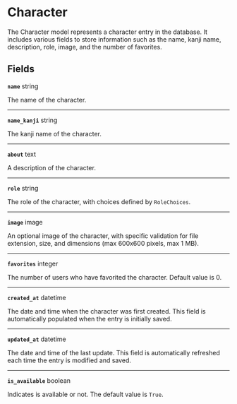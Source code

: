 # Character <Badge type="danger" text="model" />

The Character model represents a character entry in the database. It includes various fields to store information such as the name, kanji name, description, role, image, and the number of favorites.

## Fields

**`name`** string

The name of the character.

---

**`name_kanji`** string

The kanji name of the character.

---

**`about`** text

A description of the character.

---

**`role`** string

The role of the character, with choices defined by `RoleChoices`.

---

**`image`** image

An optional image of the character, with specific validation for file extension, size, and dimensions (max 600x600 pixels, max 1 MB).

---

**`favorites`** integer

The number of users who have favorited the character. Default value is 0.

---

**`created_at`** datetime

The date and time when the character was first created. This field is automatically populated when the entry is initially saved.

---

**`updated_at`** datetime

The date and time of the last update. This field is automatically refreshed each time the entry is modified and saved.

---

**`is_available`** boolean

Indicates is available or not. The default value is `True`.
